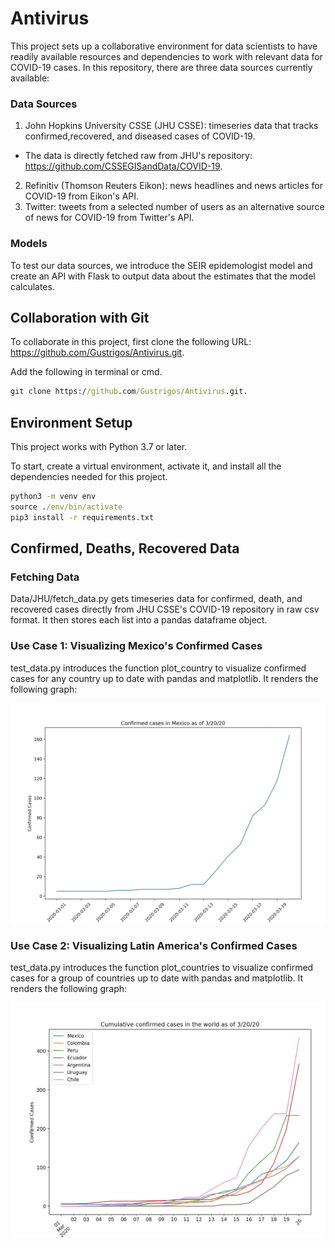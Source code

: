 # Antivirus

This project sets up a collaborative environment for data scientists to have readily available resources and dependencies to work with relevant data for COVID-19 cases. In this repository, there are three data sources currently available:

### Data Sources
1) John Hopkins University CSSE (JHU CSSE): timeseries data that tracks confirmed,recovered, and diseased cases of COVID-19.
- The data is directly fetched raw from JHU's repository: https://github.com/CSSEGISandData/COVID-19.
2) Refinitiv (Thomson Reuters Eikon): news headlines and news articles for COVID-19 from Eikon's API.
3) Twitter: tweets from a selected number of users as an alternative source of news for COVID-19 from Twitter's API.

### Models
To test our data sources, we introduce the SEIR epidemologist model and create an API with Flask to output data about the estimates that the model calculates. 


## Collaboration with Git
To collaborate in this project, first clone the following URL: https://github.com/Gustrigos/Antivirus.git.

Add the following in terminal or cmd. 
```cmd
git clone https://github.com/Gustrigos/Antivirus.git.
```

## Environment Setup
This project works with Python 3.7 or later.

To start, create a virtual environment, activate it, and install all the dependencies needed for this project. 

```cmd
python3 -m venv env
source ./env/bin/activate
pip3 install -r requirements.txt
```

## Confirmed, Deaths, Recovered Data
### Fetching Data 
Data/JHU/fetch_data.py gets timeseries data for confirmed, death, and recovered cases directly from JHU CSSE's COVID-19 repository in raw csv format. It then stores each list into a pandas dataframe object. 

### Use Case 1: Visualizing Mexico's Confirmed Cases
test_data.py introduces the function plot_country to visualize confirmed cases for any country up to date with pandas and matplotlib. It renders the following graph:

![alt text](https://raw.githubusercontent.com/Gustrigos/Antivirus/master/confirmed_mexico.png)

### Use Case 2: Visualizing Latin America's Confirmed Cases
test_data.py introduces the function plot_countries to visualize confirmed cases for a group of countries up to date with pandas and matplotlib. It renders the following graph:

![alt text](https://raw.githubusercontent.com/Gustrigos/Antivirus/master/confirmed_latam.png)

